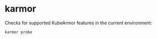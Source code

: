 # karmor

Checks for supported KubeArmor features in the current environment:
```bash
karmor probe
```
